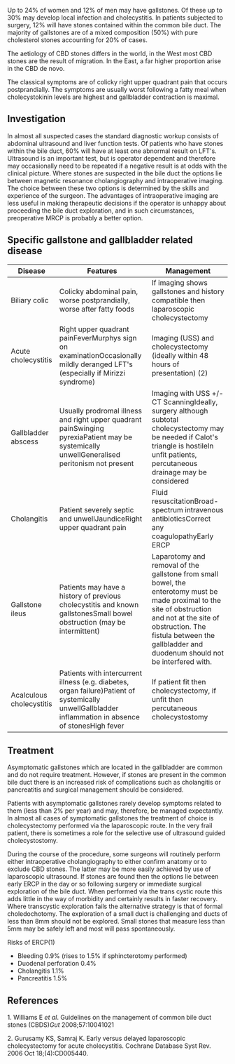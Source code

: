 Up to 24% of women and 12% of men may have gallstones. Of these up to 30% may develop local infection and cholecystitis. In patients subjected to surgery, 12% will have stones contained within the common bile duct. The majority of gallstones are of a mixed composition (50%) with pure cholesterol stones accounting for 20% of cases.   
  
The aetiology of CBD stones differs in the world, in the West most CBD stones are the result of migration. In the East, a far higher proportion arise in the CBD de novo.  
  
The classical symptoms are of colicky right upper quadrant pain that occurs postprandially. The symptoms are usually worst following a fatty meal when cholecystokinin levels are highest and gallbladder contraction is maximal.   
  
Investigation
-------------

  
In almost all suspected cases the standard diagnostic workup consists of abdominal ultrasound and liver function tests. Of patients who have stones within the bile duct, 60% will have at least one abnormal result on LFT's. Ultrasound is an important test, but is operator dependent and therefore may occasionally need to be repeated if a negative result is at odds with the clinical picture. Where stones are suspected in the bile duct the options lie between magnetic resonance cholangiography and intraoperative imaging. The choice between these two options is determined by the skills and experience of the surgeon. The advantages of intraoperative imaging are less useful in making therapeutic decisions if the operator is unhappy about proceeding the bile duct exploration, and in such circumstances, preoperative MRCP is probably a better option.  
  
Specific gallstone and gallbladder related disease
--------------------------------------------------

  


| **Disease** | **Features** | **Management** |
| --- | --- | --- |
| Biliary colic | Colicky abdominal pain, worse postprandially, worse after fatty foods | If imaging shows gallstones and history compatible then laparoscopic cholecystectomy |
| Acute cholecystitis | Right upper quadrant painFeverMurphys sign on examinationOccasionally mildly deranged LFT's (especially if Mirizzi syndrome) | Imaging (USS) and cholecystectomy (ideally within 48 hours of presentation) (2\) |
| Gallbladder abscess | Usually prodromal illness and right upper quadrant painSwinging pyrexiaPatient may be systemically unwellGeneralised peritonism not present | Imaging with USS \+/\- CT ScanningIdeally, surgery although subtotal cholecystectomy may be needed if Calot's triangle is hostileIn unfit patients, percutaneous drainage may be considered |
| Cholangitis | Patient severely septic and unwellJaundiceRight upper quadrant pain | Fluid resuscitationBroad\-spectrum intravenous antibioticsCorrect any coagulopathyEarly ERCP |
| Gallstone ileus | Patients may have a history of previous cholecystitis and known gallstonesSmall bowel obstruction (may be intermittent) | Laparotomy and removal of the gallstone from small bowel, the enterotomy must be made proximal to the site of obstruction and not at the site of obstruction. The fistula between the gallbladder and duodenum should not be interfered with. |
| Acalculous cholecystitis | Patients with intercurrent illness (e.g. diabetes, organ failure)Patient of systemically unwellGallbladder inflammation in absence of stonesHigh fever | If patient fit then cholecystectomy, if unfit then percutaneous cholecystostomy |

  
Treatment
---------

  
Asymptomatic gallstones which are located in the gallbladder are common and do not require treatment. However, if stones are present in the common bile duct there is an increased risk of complications such as cholangitis or pancreatitis and surgical management should be considered.  
  
Patients with asymptomatic gallstones rarely develop symptoms related to them (less than 2% per year) and may, therefore, be managed expectantly. In almost all cases of symptomatic gallstones the treatment of choice is cholecystectomy performed via the laparoscopic route. In the very frail patient, there is sometimes a role for the selective use of ultrasound guided cholecystostomy.   
  
During the course of the procedure, some surgeons will routinely perform either intraoperative cholangiography to either confirm anatomy or to exclude CBD stones. The latter may be more easily achieved by use of laparoscopic ultrasound. If stones are found then the options lie between early ERCP in the day or so following surgery or immediate surgical exploration of the bile duct. When performed via the trans cystic route this adds little in the way of morbidity and certainly results in faster recovery. Where transcystic exploration fails the alternative strategy is that of formal choledochotomy. The exploration of a small duct is challenging and ducts of less than 8mm should not be explored. Small stones that measure less than 5mm may be safely left and most will pass spontaneously.   
  
Risks of ERCP(1\)  
* Bleeding 0\.9% (rises to 1\.5% if sphincterotomy performed)
* Duodenal perforation 0\.4%
* Cholangitis 1\.1%
* Pancreatitis 1\.5%

  
References
----------

  
1\. Williams E *et al*. Guidelines on the management of common bile duct stones (CBDS)*Gut* 2008;57:10041021  
  
2\. Gurusamy KS, Samraj K. Early versus delayed laparoscopic cholecystectomy for acute cholecystitis. Cochrane Database Syst Rev. 2006 Oct 18;(4\):CD005440\.
